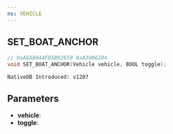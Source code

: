 ```yaml
---
ns: VEHICLE
---
```

## SET_BOAT_ANCHOR

```c
// 0xAEAB044F05B92659 0xA3906284
void SET_BOAT_ANCHOR(Vehicle vehicle, BOOL toggle);
```

```
NativeDB Introduced: v1207
```

## Parameters
* **vehicle**:
* **toggle**:
